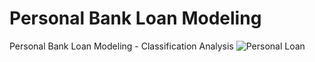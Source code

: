 # Personal Bank Loan Modeling
Personal Bank Loan Modeling - Classification Analysis
![Personal Loan](https://github.com/alifrmf/Personal-Bank-Loan-Modeling-Classification-Analysis/assets/105715834/232da1d7-e0e3-408c-91ee-0965c89c02f6)
